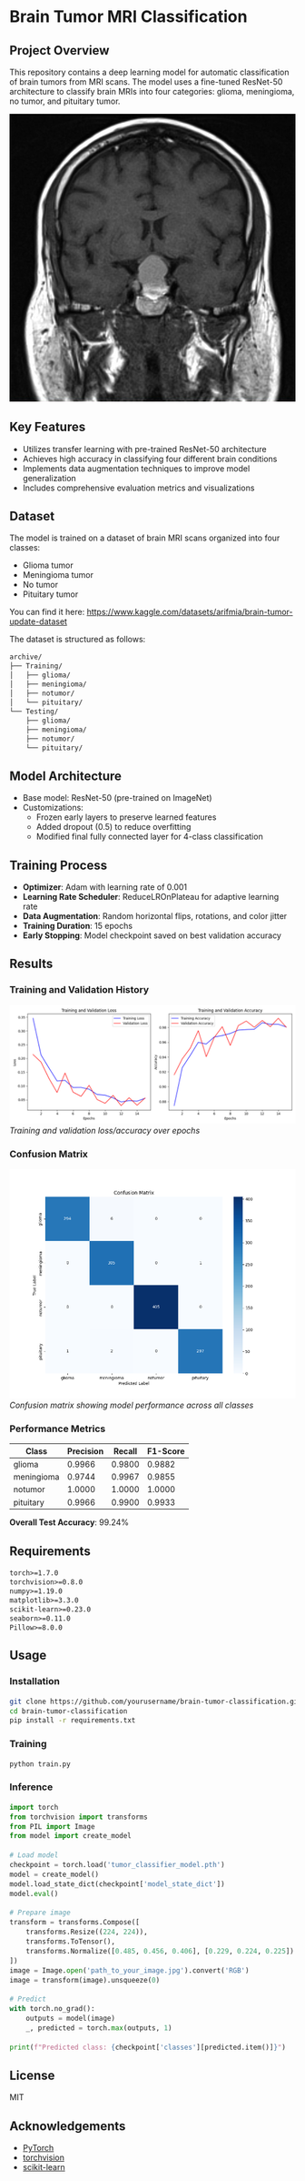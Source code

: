 # Brain Tumor MRI Classification

## Project Overview
This repository contains a deep learning model for automatic classification of brain tumors from MRI scans. The model uses a fine-tuned ResNet-50 architecture to classify brain MRIs into four categories: glioma, meningioma, no tumor, and pituitary tumor.

![Brain MRI Examples](PituitaryAdenoma.JPG)

## Key Features
- Utilizes transfer learning with pre-trained ResNet-50 architecture
- Achieves high accuracy in classifying four different brain conditions
- Implements data augmentation techniques to improve model generalization
- Includes comprehensive evaluation metrics and visualizations

## Dataset
The model is trained on a dataset of brain MRI scans organized into four classes:
- Glioma tumor
- Meningioma tumor
- No tumor
- Pituitary tumor

You can find it here:
https://www.kaggle.com/datasets/arifmia/brain-tumor-update-dataset

The dataset is structured as follows:
```
archive/
├── Training/
│   ├── glioma/
│   ├── meningioma/
│   ├── notumor/
│   └── pituitary/
└── Testing/
    ├── glioma/
    ├── meningioma/
    ├── notumor/
    └── pituitary/
```

## Model Architecture
- Base model: ResNet-50 (pre-trained on ImageNet)
- Customizations:
  - Frozen early layers to preserve learned features
  - Added dropout (0.5) to reduce overfitting
  - Modified final fully connected layer for 4-class classification

## Training Process
- **Optimizer**: Adam with learning rate of 0.001
- **Learning Rate Scheduler**: ReduceLROnPlateau for adaptive learning rate
- **Data Augmentation**: Random horizontal flips, rotations, and color jitter
- **Training Duration**: 15 epochs
- **Early Stopping**: Model checkpoint saved on best validation accuracy

## Results

### Training and Validation History
![Training History](training_history.png)
*Training and validation loss/accuracy over epochs*

### Confusion Matrix
![Confusion Matrix](confusion_matrix.png)
*Confusion matrix showing model performance across all classes*

### Performance Metrics
| Class | Precision | Recall | F1-Score |
|-------|-----------|--------|----------|
| glioma | 0.9966 | 0.9800 | 0.9882 |
| meningioma | 0.9744 | 0.9967 | 0.9855 |
| notumor | 1.0000 | 1.0000 | 1.0000 |
| pituitary | 0.9966 | 0.9900 | 0.9933 |

**Overall Test Accuracy**: 99.24%

## Requirements
```
torch>=1.7.0
torchvision>=0.8.0
numpy>=1.19.0
matplotlib>=3.3.0
scikit-learn>=0.23.0
seaborn>=0.11.0
Pillow>=8.0.0
```

## Usage

### Installation
```bash
git clone https://github.com/yourusername/brain-tumor-classification.git
cd brain-tumor-classification
pip install -r requirements.txt
```

### Training
```bash
python train.py
```

### Inference
```python
import torch
from torchvision import transforms
from PIL import Image
from model import create_model

# Load model
checkpoint = torch.load('tumor_classifier_model.pth')
model = create_model()
model.load_state_dict(checkpoint['model_state_dict'])
model.eval()

# Prepare image
transform = transforms.Compose([
    transforms.Resize((224, 224)),
    transforms.ToTensor(),
    transforms.Normalize([0.485, 0.456, 0.406], [0.229, 0.224, 0.225])
])
image = Image.open('path_to_your_image.jpg').convert('RGB')
image = transform(image).unsqueeze(0)

# Predict
with torch.no_grad():
    outputs = model(image)
    _, predicted = torch.max(outputs, 1)
    
print(f"Predicted class: {checkpoint['classes'][predicted.item()]}")
```

## License
MIT

## Acknowledgements
- [PyTorch](https://pytorch.org/)
- [torchvision](https://pytorch.org/vision/stable/index.html)
- [scikit-learn](https://scikit-learn.org/)
